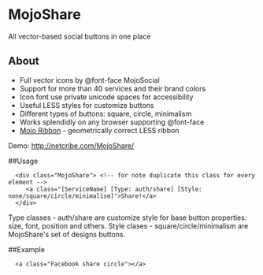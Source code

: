 MojoShare
=========

All vector-based social buttons in one place


<h2>About</h2>
<ul>
    <li>Full vector icons by @font-face MojoSocial</li>
    <li>Support for more than 40 services and their brand colors</li>
    <li>Icon font use private unicode spaces for accessibility</li>
    <li>Useful LESS styles for customize buttons</li>
    <li>Different types of buttons: square, circle, minimalism</li>
    <li>Works splendidly on any browser supporting @font-face</li>
    <li><a href="https://github.com/Pestov/MojoRibbon">Mojo Ribbon</a> - geometrically correct LESS ribbon </li>
</ul>

Demo: http://netcribe.com/MojoShare/

##Usage

      <div class="MojoShare"> <!-- for note duplicate this class for every element -->
         <a class="[ServiceName] [Type: auth/share] [Style: none/square/circle/minimalism]">Share!</a>
      </div>
Type classes - auth/share are customize style for base button properties: size, font, position and others.
Style clases - square/circle/minimalism are MojoShare's set of designs buttons.

##Example

      <a class="Facebook share circle"></a>
